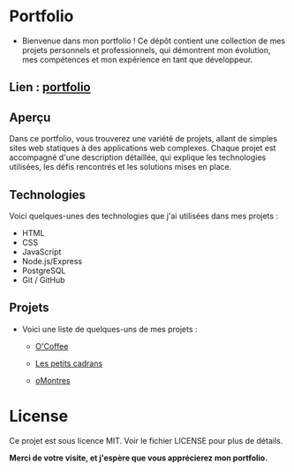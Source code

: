 
# Portfolio

 - Bienvenue dans mon portfolio ! Ce dépôt contient une collection de mes projets personnels et professionnels, qui démontrent mon évolution, mes compétences et mon expérience en     tant que développeur.

## Lien :  [portfolio](https://julienpau.github.io/my_portfolio/)



## Aperçu

Dans ce portfolio, vous trouverez une variété de projets, allant de simples sites web statiques à des applications web complexes. Chaque projet est accompagné d'une description détaillée, qui explique les technologies utilisées, les défis rencontrés et les solutions mises en place.

## Technologies

Voici quelques-unes des technologies que j'ai utilisées dans mes projets :

- HTML
- CSS
- JavaScript
- Node.js/Express
-  PostgreSQL
- Git / GitHub


## Projets

- Voici une liste de quelques-uns de mes projets :

    - [O'Coffee](https://github.com/JulienPAU/Projet_formation_oCoffee) 

    - [Les petits  cadrans](https://github.com/JulienPAU/LPC) 

    - [oMontres](https://github.com/JulienPAU/Challenge-perso) 


# License
Ce projet est sous licence MIT. Voir le fichier LICENSE pour plus de détails.


**Merci de votre visite, et j'espère que vous apprécierez mon portfolio.**





